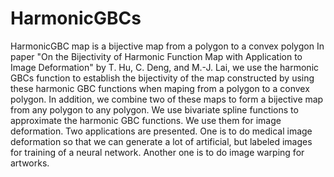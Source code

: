 # HarmonicGBCs
HarmonicGBC map is a bijective map from a polygon to a convex polygon
In paper "On the Bijectivity of Harmonic Function Map with 
Application to Image Deformation" by T. Hu, C. Deng, and M.-J. Lai, we use the harmonic GBCs function to establish the bijectivity of the 
map constructed by using these harmonic GBC functions when maping from a polygon to a convex polygon. In addition, we combine two of these
maps to form a bijective map from any polygon to any polygon. We use bivariate spline functions to approximate the harmonic GBC functions.
We use them for image deformation. Two applications are presented. One is to do medical image deformation so that we can generate a lot of
artificial, but labeled images for training of a neural network. Another one is to do image warping for artworks.  
